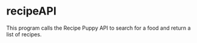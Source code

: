 # recipeAPI
This program calls the Recipe Puppy API to search for a food and return a list of recipes. 
